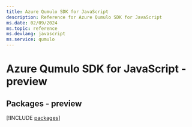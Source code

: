 ```yaml
---
title: Azure Qumulo SDK for JavaScript
description: Reference for Azure Qumulo SDK for JavaScript
ms.date: 02/09/2024
ms.topic: reference
ms.devlang: javascript
ms.service: qumulo
---
```

# Azure Qumulo SDK for JavaScript - preview
## Packages - preview
[!INCLUDE [packages](qumulo-index.md)]